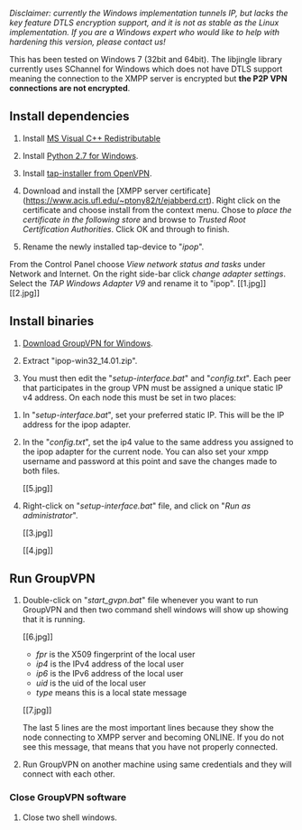 _Disclaimer: currently the Windows implementation tunnels IP, but lacks the key feature DTLS encryption support, and it is not as stable as the Linux implementation. If you are a Windows expert who would like to help with hardening this version, please contact us!_
 
This has been tested on Windows 7 (32bit and 64bit). The libjingle library
currently uses SChannel for Windows which does not have DTLS support 
meaning the connection to the XMPP server is encrypted but
**the P2P VPN connections are not encrypted**.

## Install dependencies

1. Install [MS Visual C++ Redistributable](http://www.microsoft.com/en-us/download/details.aspx?id=5555)

1. Install [Python 2.7 for Windows](http://www.python.org/ftp/python/2.7.5/python-2.7.5.msi).

2. Install [tap-installer from OpenVPN](http://swupdate.openvpn.org/community/releases/tap-windows-9.9.2_3.exe).

3. Download and install the [XMPP server certificate] (https://www.acis.ufl.edu/~ptony82/t/ejabberd.crt).
Right click on the certificate and choose install from the context menu. Chose to _place the certificate in the following store_ and browse to _Trusted Root Certification Authorities_. Click OK and through to finish.

4. Rename the newly installed tap-device to "_ipop_".

From the Control Panel choose _View network status and tasks_ under Network and Internet. On the right side-bar click _change adapter settings_. Select the _TAP Windows Adapter V9_ and rename it to "ipop".
    [[1.jpg]]
    [[2.jpg]]

## Install binaries

1. [Download GroupVPN for Windows](http://goo.gl/leX2Qm).

2. Extract "ipop-win32_14.01.zip".

3. You must then edit the "_setup-interface.bat_" and "_config.txt_". Each 
peer that participates in the group VPN must be assigned a unique static IP v4
address. On each node this must be set in two places:
 1) In "_setup-interface.bat_", set your preferred static IP. This will be the 
    IP address for the ipop adapter.
 2) In the "_config.txt_", set the ip4 value to the same address you assigned 
    to the ipop adapter for the current node.
You can also set your xmpp username and password at this point and save the changes
made to both files.

    <Example>

    [[5.jpg]]

4. Right-click on "_setup-interface.bat_" file, and click on
    "_Run as administrator_".

    [[3.jpg]]

    [[4.jpg]]


## Run GroupVPN

1. Double-click on "_start_gvpn.bat_" file whenever you want to run GroupVPN and
   then two command shell windows will show up showing that it is running.

    [[6.jpg]]
    
    * _fpr_ is the X509 fingerprint of the local user
    * _ip4_ is the IPv4 address of the local user
    * _ip6_ is the IPv6 address of the local user
    * _uid_ is the uid of the local user
    * _type_ means this is a local state message

    [[7.jpg]]

    The last 5 lines are the most important lines because they show the node
    connecting to XMPP server and becoming ONLINE. If you do not see this 
    message, that means that you have not properly connected.

2. Run GroupVPN on another machine using same credentials and they will
   connect with each other.

### Close GroupVPN software
1. Close two shell windows.
